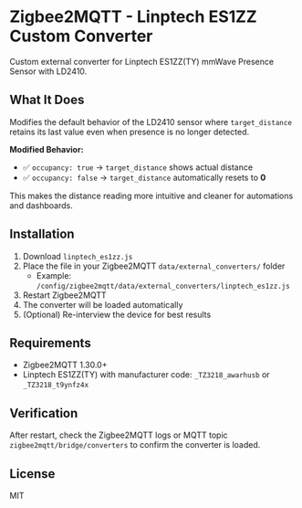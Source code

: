 # Zigbee2MQTT - Linptech ES1ZZ Custom Converter

Custom external converter for Linptech ES1ZZ(TY) mmWave Presence Sensor with LD2410.

## What It Does

Modifies the default behavior of the LD2410 sensor where `target_distance` retains its last value even when presence is no longer detected.

**Modified Behavior:**
- ✅ `occupancy: true` → `target_distance` shows actual distance
- ✅ `occupancy: false` → `target_distance` automatically resets to **0**

This makes the distance reading more intuitive and cleaner for automations and dashboards.

## Installation

1. Download `linptech_es1zz.js`
2. Place the file in your Zigbee2MQTT `data/external_converters/` folder
   - Example: `/config/zigbee2mqtt/data/external_converters/linptech_es1zz.js`
3. Restart Zigbee2MQTT
4. The converter will be loaded automatically
5. (Optional) Re-interview the device for best results

## Requirements

- Zigbee2MQTT 1.30.0+
- Linptech ES1ZZ(TY) with manufacturer code: `_TZ3218_awarhusb` or `_TZ3218_t9ynfz4x`

## Verification

After restart, check the Zigbee2MQTT logs or MQTT topic `zigbee2mqtt/bridge/converters` to confirm the converter is loaded.

## License

MIT
